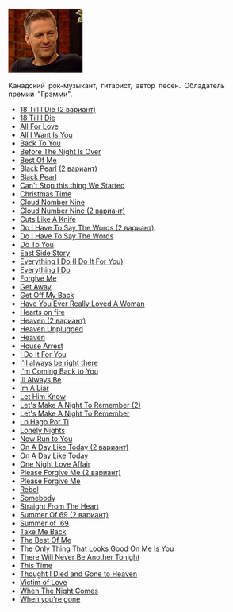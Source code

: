 ![](adams_bryan.jpg)

Канадский рок-музыкант, гитарист, автор песен. Обладатель премии "Грэмми".

* [18 Till I Die (2 вариант)](18%20Till%20I%20Die%20(2%20вариант))
* [18 Till I Die](18%20Till%20I%20Die)
* [All For Love](All%20For%20Love)
* [All I Want Is You](All%20I%20Want%20Is%20You)
* [Back To You](Back%20To%20You)
* [Before The Night Is Over](Before%20The%20Night%20Is%20Over)
* [Best Of Me](Best%20Of%20Me)
* [Black Pearl (2 вариант)](Black%20Pearl%20(2%20вариант))
* [Black Pearl](Black%20Pearl)
* [Can't Stop this thing We Started](Can't%20Stop%20this%20thing%20We%20Started)
* [Christmas Time](Christmas%20Time)
* [Cloud Nomber Nine](Cloud%20Nomber%20Nine)
* [Cloud Number Nine (2 вариант)](Cloud%20Number%20Nine%20(2%20вариант))
* [Cuts Like A Knife](Cuts%20Like%20A%20Knife)
* [Do I Have To Say The Words (2 вариант)](Do%20I%20Have%20To%20Say%20The%20Words%20(2%20вариант))
* [Do I Have To Say The Words](Do%20I%20Have%20To%20Say%20The%20Words)
* [Do To You](Do%20To%20You)
* [East Side Story](East%20Side%20Story)
* [Everything I Do (I Do It For You)](Everything%20I%20Do%20(I%20Do%20It%20For%20You))
* [Everything I Do](Everything%20I%20Do)
* [Forgive Me](Forgive%20Me)
* [Get Away](Get%20Away)
* [Get Off My Back](Get%20Off%20My%20Back)
* [Have You Ever Really Loved A Woman](Have%20You%20Ever%20Really%20Loved%20A%20Woman)
* [Hearts on fire](Hearts%20on%20fire)
* [Heaven (2 вариант)](Heaven%20(2%20вариант))
* [Heaven Unplugged](Heaven%20Unplugged)
* [Heaven](Heaven)
* [House Arrest](House%20Arrest)
* [I Do It For You](I%20Do%20It%20For%20You)
* [I'll always be right there](I'll%20always%20be%20right%20there)
* [I'm Coming Back to You](I'm%20Coming%20Back%20to%20You)
* [Ill Always Be](Ill%20Always%20Be)
* [Im A Liar](Im%20A%20Liar)
* [Let Him Know](Let%20Him%20Know)
* [Let's Make A Night To Remember (2)](Let's%20Make%20A%20Night%20To%20Remember%20(2))
* [Let's Make A Night To Remember](Let's%20Make%20A%20Night%20To%20Remember)
* [Lo Hago Por Ti](Lo%20Hago%20Por%20Ti)
* [Lonely Nights](Lonely%20Nights)
* [Now Run to You](Now%20Run%20to%20You)
* [On A Day Like Today (2 вариант)](On%20A%20Day%20Like%20Today%20(2%20вариант))
* [On A Day Like Today](On%20A%20Day%20Like%20Today)
* [One Night Love Affair](One%20Night%20Love%20Affair)
* [Please Forgive Me (2 вариант)](Please%20Forgive%20Me%20(2%20вариант))
* [Please Forgive Me](Please%20Forgive%20Me)
* [Rebel](Rebel)
* [Somebody](Somebody)
* [Straight From The Heart](Straight%20From%20The%20Heart)
* [Summer Of 69 (2 вариант)](Summer%20Of%2069%20(2%20вариант))
* [Summer of '69](Summer%20of%20'69)
* [Take Me Back](Take%20Me%20Back)
* [The Best Of Me](The%20Best%20Of%20Me)
* [The Only Thing That Looks Good On Me Is You](The%20Only%20Thing%20That%20Looks%20Good%20On%20Me%20Is%20You)
* [There Will Never Be Another Tonight](There%20Will%20Never%20Be%20Another%20Tonight)
* [This Time](This%20Time)
* [Thought I Died and Gone to Heaven](Thought%20I%20Died%20and%20Gone%20to%20Heaven)
* [Victim of Love](Victim%20of%20Love)
* [When The Night Comes](When%20The%20Night%20Comes)
* [When you're gone](When%20you're%20gone)